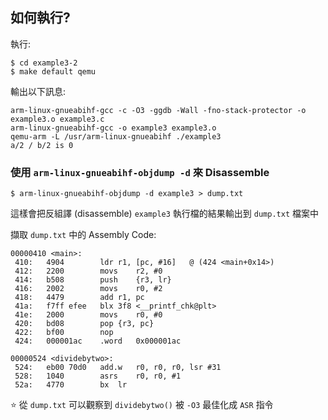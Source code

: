 ## 如何執行?
執行:
```
$ cd example3-2
$ make default qemu
```

輸出以下訊息:
```
arm-linux-gnueabihf-gcc -c -O3 -ggdb -Wall -fno-stack-protector -o example3.o example3.c
arm-linux-gnueabihf-gcc -o example3 example3.o
qemu-arm -L /usr/arm-linux-gnueabihf ./example3
a/2 / b/2 is 0
```

### 使用 `arm-linux-gnueabihf-objdump -d` 來 Disassemble
```
$ arm-linux-gnueabihf-objdump -d example3 > dump.txt
```
這樣會把反組譯 (disassemble) `example3` 執行檔的結果輸出到 `dump.txt` 檔案中

擷取 `dump.txt` 中的 Assembly Code:
```arm
00000410 <main>:
 410:	4904      	ldr	r1, [pc, #16]	@ (424 <main+0x14>)
 412:	2200      	movs	r2, #0
 414:	b508      	push	{r3, lr}
 416:	2002      	movs	r0, #2
 418:	4479      	add	r1, pc
 41a:	f7ff efee 	blx	3f8 <__printf_chk@plt>
 41e:	2000      	movs	r0, #0
 420:	bd08      	pop	{r3, pc}
 422:	bf00      	nop
 424:	000001ac 	.word	0x000001ac

00000524 <dividebytwo>:
 524:	eb00 70d0 	add.w	r0, r0, r0, lsr #31
 528:	1040      	asrs	r0, r0, #1
 52a:	4770      	bx	lr
```

⭐ 從 `dump.txt` 可以觀察到 `dividebytwo()` 被 `-O3` 最佳化成 `ASR` 指令